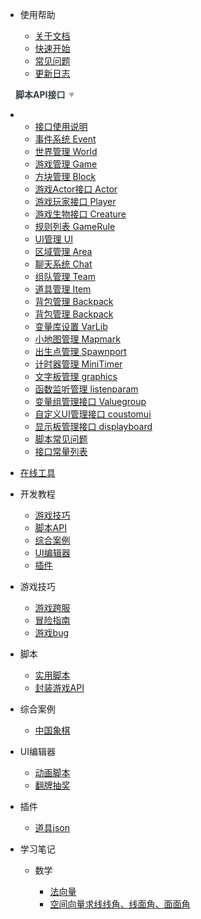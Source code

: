 * 使用帮助

  * [关于文档](README.md)
  * [快速开始](/docs/help/quickstart.md)
  * [常见问题](/docs/questions.md)
  * [更新日志](/docs/changelog.md)

<style>
  summary {
    margin-left: 16px;
    width: fit-content;
    direction: rtl;
    color:#aaa;
  };
</style>

<details open>
<summary><span style="color: #364146;font-weight: 700;">脚本API接口</span></summary>

* 
  * [接口使用说明](/docs/API/README.md)
  * [事件系统 Event](/docs/API/event.md)
  * [世界管理 World](/docs/API/world.md)
  * [游戏管理 Game](/docs/API/game.md)
  * [方块管理 Block](/docs/API/block.md)
  * [游戏Actor接口 Actor](/docs/API/actor.md)
  * [游戏玩家接口 Player](/docs/API/player.md)
  * [游戏生物接口 Creature](/docs/API/creature.md)
  * [规则列表 GameRule](/docs/API/gamerule.md)
  * [UI管理 UI](/docs/API/ui.md)
  * [区域管理 Area](/docs/API/area.md)
  * [聊天系统 Chat](/docs/API/chat.md)
  * [组队管理 Team](/docs/API/team.md)
  * [道具管理 Item](/docs/API/item.md)
  * [背包管理 Backpack](/docs/API/backpack.md)
  * [背包管理 Backpack](/docs/API/backpack.md)
  * [变量库设置 VarLib](/docs/API/VarLib.md)
  * [小地图管理 Mapmark](/docs/API/mapmark.md)
  * [出生点管理 Spawnport](/docs/API/spawnport.md)
  * [计时器管理 MiniTimer](/docs/API/minitimer.md)
  * [文字板管理 graphics](/docs/API/graphics.md)
  * [函数监听管理 listenparam](/docs/API/listenparam.md)
  * [变量组管理接口 Valuegroup](/docs/API/valuegroup.md)
  * [自定义UI管理接口 coustomui](/docs/API/coustomui.md)
  * [显示板管理接口 displayboard](/docs/API/displayboard.md)
  * [脚本常见问题](/docs/API/questions.md)
  * [接口常量列表](/docs/API/global.md)

</details>

* [在线工具](/tools/README.md)



* 开发教程

  * [游戏技巧](/docs/development/contents.md#游戏技巧)
  * [脚本API](/docs/development/contents.md#脚本API)
  * [综合案例](/docs/development/contents.md#综合案例)
  * [UI编辑器](/docs/development/contents.md#UI编辑器)
  * [插件](/docs/development/contents.md#插件)

* 游戏技巧

  * [游戏跨服](/docs/development/skills/游戏跨服.md)
  * [冒险指南](/docs/development/skills/冒险指南.md)
  * [游戏bug](/docs/development/skills/游戏bug.md)


* 脚本

  * [实用脚本](/docs/development/script/UsefulScript.md)
  * [封装游戏API](/docs/development/script/EncapsulatedAPI.md)


* 综合案例

  * [中国象棋](/docs/development/case/ChineseChess.md)


* UI编辑器

  * [动画脚本](/docs/development/UI/动画脚本.md) 
  * [翻牌抽奖](/docs/development/UI/翻牌抽奖.md)


* 插件

  * [道具json](/docs/development/plugin/itemJson.md)


* 学习笔记

  * 数学

    * [法向量](/docs/notes/math/20220703.md)
    * [空间向量求线线角、线面角、面面角](/docs/notes/math/20220704.md)